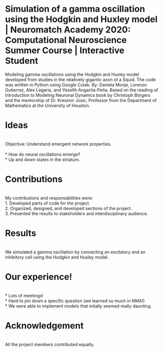 # Simulation of a gamma oscillation using the Hodgkin and Huxley model | Neuromatch Academy 2020: Computational Neuroscience Summer Course |  Interactive Student
Modeling gamma oscillations using the Hodgkin and Huxley model developed from studies in the relatively gigantic axon of a Squid. The code was written in Python using Google Colab. By: Daniela Monje, Lorenzo Gutierrez, Alex Legaria, and Yeselth Angarita-Peña. Based on the reading of Introduction to Modeling Neuronal Dynamics book by Christoph Börgers and the mentorship of Dr. Kresimir Josic, Professor from the Department of Mathematics at the University of Houston. 

# Ideas
<br>
Objective: Understand emergent network properties.
<br>
<br>
* How do neural oscillations emerge?
<br>
* Up and down states in the striatum.

# Contributions 
<br> 
My contributions and responsabilities were: 

<br> 
1. Developed parts of code for the project. <br>
2. Organized, designed, and developed sections of the project. <br>
3. Presented the results to stakeholders and interdisciplinary audience. <br>

  
# Results 
<br> 
We simulated a gamma oscillation by connecting an excitatory and an inhibitory cell using the Hodgkin and Huxley model.


# Our experience!
<br>
* Lots of meetings! <br>
* Hard to pin down a specific question (we learned so much in NMA!) <br>
* We were able to implement models that initally seemed really daunting.

# Acknowledgement 
<br> 
All the project members contributed equally.
